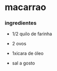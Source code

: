 # macarrao

### ingredientes

- 1/2 quilo de farinha

- 2 ovos

- 1xicara de óleo

- sal a gosto

  

  

## 

